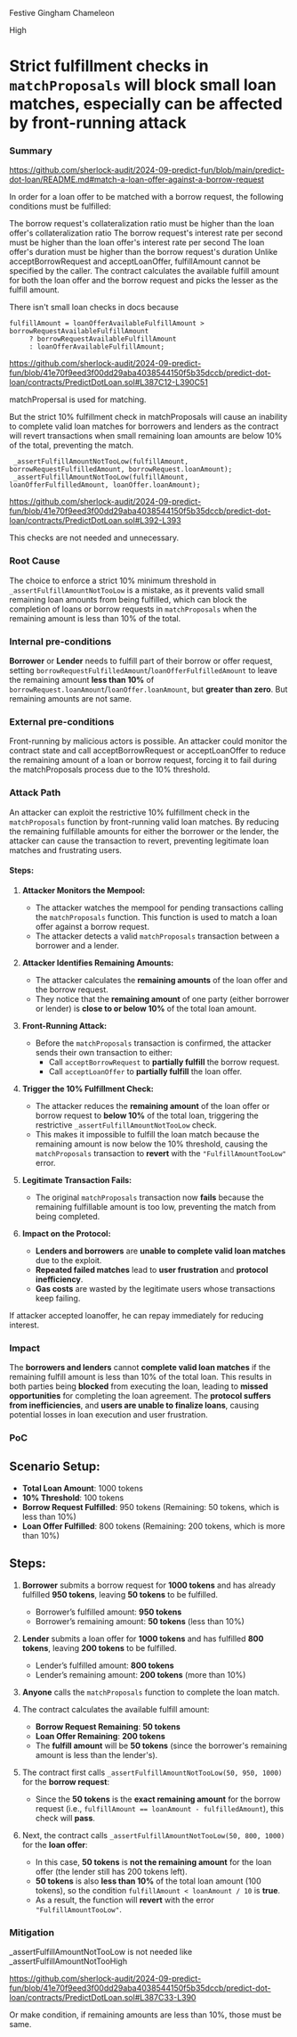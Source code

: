 Festive Gingham Chameleon

High

# Strict fulfillment checks in `matchProposals` will block small loan matches, especially can be affected by front-running attack

### Summary

https://github.com/sherlock-audit/2024-09-predict-fun/blob/main/predict-dot-loan/README.md#match-a-loan-offer-against-a-borrow-request

In order for a loan offer to be matched with a borrow request, the following conditions must be fulfilled:

The borrow request's collateralization ratio must be higher than the loan offer's collateralization ratio
The borrow request's interest rate per second must be higher than the loan offer's interest rate per second
The loan offer's duration must be higher than the borrow request's duration
Unlike acceptBorrowRequest and acceptLoanOffer, fulfillAmount cannot be specified by the caller. The contract calculates the available fulfill amount for both the loan offer and the borrow request and picks the lesser as the fulfill amount.

There isn't small loan checks in docs because 
 ```solidity
fulfillAmount = loanOfferAvailableFulfillAmount > borrowRequestAvailableFulfillAmount
      ? borrowRequestAvailableFulfillAmount
      : loanOfferAvailableFulfillAmount;
```
https://github.com/sherlock-audit/2024-09-predict-fun/blob/41e70f9eed3f00dd29aba4038544150f5b35dccb/predict-dot-loan/contracts/PredictDotLoan.sol#L387C12-L390C51

matchPropersal is used for matching.

But the strict 10% fulfillment check in matchProposals will cause an inability to complete valid loan matches for borrowers and lenders as the contract will revert transactions when small remaining loan amounts are below 10% of the total, preventing the match.

```solidity
 _assertFulfillAmountNotTooLow(fulfillAmount, borrowRequestFulfilledAmount, borrowRequest.loanAmount);
 _assertFulfillAmountNotTooLow(fulfillAmount, loanOfferFulfilledAmount, loanOffer.loanAmount);
```
https://github.com/sherlock-audit/2024-09-predict-fun/blob/41e70f9eed3f00dd29aba4038544150f5b35dccb/predict-dot-loan/contracts/PredictDotLoan.sol#L392-L393

This checks are not needed and unnecessary.


### Root Cause

The choice to enforce a strict 10% minimum threshold in `_assertFulfillAmountNotTooLow` is a mistake, as it prevents valid small remaining loan amounts from being fulfilled, which can block the completion of loans or borrow requests in `matchProposals` when the remaining amount is less than 10% of the total.

### Internal pre-conditions

**Borrower** or **Lender** needs to fulfill part of their borrow or offer request, setting `borrowRequestFulfilledAmount`/`loanOfferFulfilledAmount` to leave the remaining amount **less than 10%** of `borrowRequest.loanAmount`/`loanOffer.loanAmount`, but **greater than zero**. But remaining amounts are not same.


### External pre-conditions

Front-running by malicious actors is possible. An attacker could monitor the contract state and call acceptBorrowRequest or acceptLoanOffer to reduce the remaining amount of a loan or borrow request, forcing it to fail during the matchProposals process due to the 10% threshold.

### Attack Path

An attacker can exploit the restrictive 10% fulfillment check in the `matchProposals` function by front-running valid loan matches. By reducing the remaining fulfillable amounts for either the borrower or the lender, the attacker can cause the transaction to revert, preventing legitimate loan matches and frustrating users.

#### Steps:
1. **Attacker Monitors the Mempool:**
   - The attacker watches the mempool for pending transactions calling the `matchProposals` function. This function is used to match a loan offer against a borrow request.
   - The attacker detects a valid `matchProposals` transaction between a borrower and a lender.

2. **Attacker Identifies Remaining Amounts:**
   - The attacker calculates the **remaining amounts** of the loan offer and the borrow request.
   - They notice that the **remaining amount** of one party (either borrower or lender) is **close to or below 10%** of the total loan amount.

3. **Front-Running Attack:**
   - Before the `matchProposals` transaction is confirmed, the attacker sends their own transaction to either:
     - Call `acceptBorrowRequest` to **partially fulfill** the borrow request.
     - Call `acceptLoanOffer` to **partially fulfill** the loan offer.

4. **Trigger the 10% Fulfillment Check:**
   - The attacker reduces the **remaining amount** of the loan offer or borrow request to **below 10%** of the total loan, triggering the restrictive `_assertFulfillAmountNotTooLow` check.
   - This makes it impossible to fulfill the loan match because the remaining amount is now below the 10% threshold, causing the `matchProposals` transaction to **revert** with the `"FulfillAmountTooLow"` error.

5. **Legitimate Transaction Fails:**
   - The original `matchProposals` transaction now **fails** because the remaining fulfillable amount is too low, preventing the match from being completed.

6. **Impact on the Protocol:**
   - **Lenders and borrowers** are **unable to complete valid loan matches** due to the exploit.
   - **Repeated failed matches** lead to **user frustration** and **protocol inefficiency**.
   - **Gas costs** are wasted by the legitimate users whose transactions keep failing.

If attacker accepted loanoffer, he can repay immediately for reducing interest.

### Impact

The **borrowers and lenders** cannot **complete valid loan matches** if the remaining fulfill amount is less than 10% of the total loan. This results in both parties being **blocked** from executing the loan, leading to **missed opportunities** for completing the loan agreement. The **protocol suffers from inefficiencies**, and **users are unable to finalize loans**, causing potential losses in loan execution and user frustration.

### PoC

## Scenario Setup:
- **Total Loan Amount**: 1000 tokens
- **10% Threshold**: 100 tokens
- **Borrow Request Fulfilled**: 950 tokens (Remaining: 50 tokens, which is less than 10%)
- **Loan Offer Fulfilled**: 800 tokens (Remaining: 200 tokens, which is more than 10%)

## Steps:

1. **Borrower** submits a borrow request for **1000 tokens** and has already fulfilled **950 tokens**, leaving **50 tokens** to be fulfilled.
   
   - Borrower’s fulfilled amount: **950 tokens**
   - Borrower’s remaining amount: **50 tokens** (less than 10%)

2. **Lender** submits a loan offer for **1000 tokens** and has fulfilled **800 tokens**, leaving **200 tokens** to be fulfilled.
   
   - Lender’s fulfilled amount: **800 tokens**
   - Lender’s remaining amount: **200 tokens** (more than 10%)

3. **Anyone** calls the `matchProposals` function to complete the loan match.

4. The contract calculates the available fulfill amount:
   - **Borrow Request Remaining**: **50 tokens**
   - **Loan Offer Remaining**: **200 tokens**
   - The **fulfill amount** will be **50 tokens** (since the borrower's remaining amount is less than the lender's).

5. The contract first calls `_assertFulfillAmountNotTooLow(50, 950, 1000)` for the **borrow request**:
   - Since the **50 tokens** is the **exact remaining amount** for the borrow request (i.e., `fulfillAmount == loanAmount - fulfilledAmount`), this check will **pass**.

6. Next, the contract calls `_assertFulfillAmountNotTooLow(50, 800, 1000)` for the **loan offer**:
   - In this case, **50 tokens** is **not the remaining amount** for the loan offer (the lender still has 200 tokens left).
   - **50 tokens** is also **less than 10%** of the total loan amount (100 tokens), so the condition `fulfillAmount < loanAmount / 10` is **true**.
   - As a result, the function will **revert** with the error `"FulfillAmountTooLow"`.


### Mitigation

_assertFulfillAmountNotTooLow is not needed like _assertFulfillAmountNotTooHigh

https://github.com/sherlock-audit/2024-09-predict-fun/blob/41e70f9eed3f00dd29aba4038544150f5b35dccb/predict-dot-loan/contracts/PredictDotLoan.sol#L387C33-L390

Or make condition, if remaining amounts are less than 10%, those must be same.